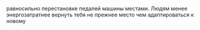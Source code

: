 равносильно перестановке педалей машины местами. Людям менее энергозатратнее вернуть тебя не прежнее место чем адаптироваться к новому